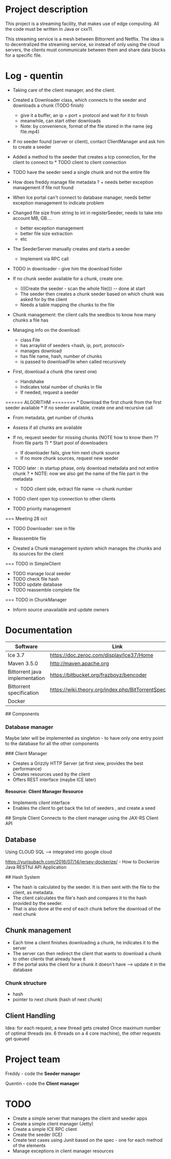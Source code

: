 # Project description
This project is a streaming facility, that makes use of edge computing.
All the code must be written in Java or cxx11.

This streaming service is a mesh between Bittorrent and Netflix. The idea is to decentralized the
streaming service, so instead of only using the cloud servers, the clients must communicate between
them and share data blocks for a specific file.

# Log - quentin
* Taking care of the client manager, and the client.
* Created a Downloader class, which connects to the seeder and downloads a chunk (TODO finish)
    * give it a buffer, an ip + port + protocol and wait for it to finish
    * meanwhile, can start other downloads
    * Note: by convenience, format of the file stored in the name (eg file.mp4)
* If no seeder found (server or client), contact ClientManager and ask him to create a seeder
* Added a method to the seeder that creates a tcp connection, for the client to connect to
* TODO client to client connection
* TODO have the seeder seed a single chunk and not the entire file

* How does freddy manage file metadata ? + needs better exception management if file not found
* When Ice portal can't connect to database manager, needs better exception management to indicate problem
* Changed file size from string to int in registerSeeder, needs to take into account MB, GB....
    * better exception management
    * better file size extraction
    * etc

* The SeederServer manually creates and starts a seeder
    * Implement via RPC call

* TODO in downloader - give him the download folder

* If no chunk seeder available for a chunk, create one:
    * (((Create the seeder - scan the whole file))) -- done at start
    * The seeder then creates a chunk seeder based on which chunk was asked for by the client
    * Needs a table mapping the chunks to the file

* Chunk management: the client calls the seedbox to know how many chunks a file has

* Managing info on the download:
    * class File
    * has arraylist of seeders <hash, ip, port, protocol>
    * manages download
    * has file name, hash, number of chunks
    * is passed to downloadFile when called recursively

* First, download a chunk (the rarest one)
    * Handshake
    * Indicates total number of chunks in file
    * If needed, request a seeder

====== ALGORITHM ========
* Download the first chunk from the first seeder available
    * If no seeder available, create one and recursive call
* From metadata, get number of chunks
* Assess if all chunks are available
* If no, request seeder for missing chunks (NOTE how to know them ?? From file parts ?)
* Start pool of downloaders
    * If downloader fails, give him next chunk source
    * If no more chunk sources, request new seeder

* TODO later : in startup phase, only download metadata and not entire chunk ?
* NOTE: now we also get the name of the file part in the metadata 
    * TODO client side, extract file name --> chunk number

* TODO client open tcp connection to other clients
* TODO priority management

=== Meeting 28 oct
* TODO Downloader:
    see in file
* Reassemble file

* Created a Chunk management system which manages the chunks and its
    sources for the client

=== TODO in SimpleClient
* TODO manage local seeder
* TODO check file hash
* TODO update database
* TODO reassemble complete file

=== TODO in ChunkManager
* Inform source unavailable and update owners

# Documentation

| Software | Link |
| -- | -- |
| Ice 3.7 | https://doc.zeroc.com/display/Ice37/Home |
| Maven 3.5.0 | http://maven.apache.org |
| Bittorrent java implementation | https://bitbucket.org/frazboyz/bencoder |
| Bittorrent specification | https://wiki.theory.org/index.php/BitTorrentSpecification |
| Docker | |

## Components

### Database manager
Maybe later will be implemented as singleton -
to have only one entry point to the database for all the other components

### Client Manager
* Creates a Grizzly HTTP Server (at first view, provides the best performance)
* Creates resources used by the client
* Offers REST interface (maybe ICE later)

#### Resource: Client Manager Resource
* Implements *client* interface
* Enables the client to get back the list of seeders , and create a seed

## Simple Client
Connects to the client manager using the JAX-RS Client API

## Database
Using CLOUD SQL --> integrated into google cloud

https://yurisubach.com/2016/07/14/jersey-dockerize/ - How to Dockerize Java RESTful API Application

## Hash System
* The hash is calculated by the seeder. It is then sent with the file to the client, as metadata.
* The client calculates the file's hash and compares it to the hash provided by the seeder.
* That is also done at the end of each chunk before the download of the next chunk

## Chunk management
* Each time a client finishes downloading a chunk, he indicates it to the server
* The server can then redirect the client that wants to download a chunk to other clients that already have it
* If the portal asks the client for a chunk it doesn't have --> update it in the database

### Chunk structure
* hash
* pointer to next chunk (hash of next chunk)

## Client Handling
Idea: for each request, a new thread gets created
Once maximum number of optimal threads (ex. 6 threads on a 4 core machine),
the other requests get queued

# Project team
Freddy - code the **Seeder manager**

Quentin - code the **Client manager**

# TODO
* Create a simple server that manages the client and seeder apps
* Create a simple client manager (Jetty)
* Create a simple ICE RPC client
* Create the seeder (ICE)
* Create test cases using Junit based on the spec - one for each method of the elements
* Manage exceptions in client manager resources
